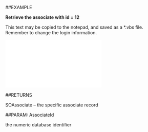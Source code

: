 

##EXAMPLE

**Retrieve the associate with id = 12**

This text may be copied to the notepad, and saved as a *.vbs file. Remember to change the login information.

![](../../Examples/vbs/Database.GetAssociate.vbs.txt)




##RETURNS

SOAssociate – the specific associate record





##PARAM: AssociateId

the numeric database identifier



